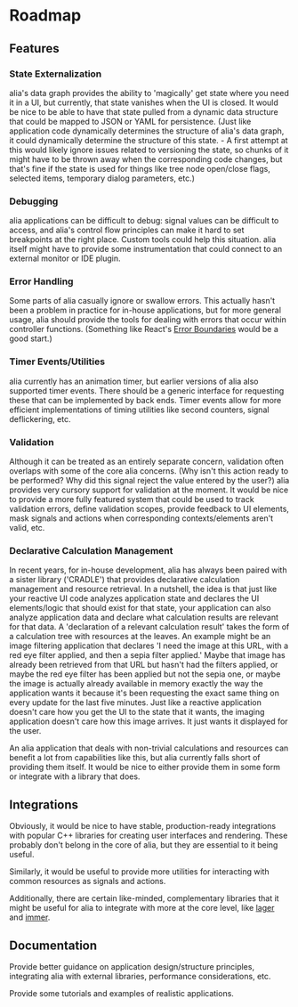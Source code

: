 Roadmap
=======

Features
--------

### State Externalization

alia's data graph provides the ability to 'magically' get state where you need
it in a UI, but currently, that state vanishes when the UI is closed. It would
be nice to be able to have that state pulled from a dynamic data structure that
could be mapped to JSON or YAML for persistence. (Just like application code
dynamically determines the structure of alia's data graph, it could dynamically
determine the structure of this state. - A first attempt at this would likely
ignore issues related to versioning the state, so chunks of it might have to be
thrown away when the corresponding code changes, but that's fine if the state is
used for things like tree node open/close flags, selected items, temporary
dialog parameters, etc.)

### Debugging

alia applications can be difficult to debug: signal values can be difficult to
access, and alia's control flow principles can make it hard to set breakpoints
at the right place. Custom tools could help this situation. alia itself might
have to provide some instrumentation that could connect to an external
monitor or IDE plugin.

### Error Handling

Some parts of alia casually ignore or swallow errors. This actually hasn't been
a problem in practice for in-house applications, but for more general usage,
alia should provide the tools for dealing with errors that occur within
controller functions. (Something like React's [Error
Boundaries](https://reactjs.org/docs/error-boundaries.html) would be a good
start.)

### Timer Events/Utilities

alia currently has an animation timer, but earlier versions of alia also
supported timer events. There should be a generic interface for requesting these
that can be implemented by back ends. Timer events allow for more efficient
implementations of timing utilities like second counters, signal deflickering,
etc.

### Validation

Although it can be treated as an entirely separate concern, validation often
overlaps with some of the core alia concerns. (Why isn't this action ready to be
performed? Why did this signal reject the value entered by the user?) alia
provides very cursory support for validation at the moment. It would be nice to
provide a more fully featured system that could be used to track validation
errors, define validation scopes, provide feedback to UI elements, mask signals
and actions when corresponding contexts/elements aren't valid, etc.

### Declarative Calculation Management

In recent years, for in-house development, alia has always been paired with a
sister library ('CRADLE') that provides declarative calculation management and
resource retrieval. In a nutshell, the idea is that just like your reactive UI
code analyzes application state and declares the UI elements/logic that should
exist for that state, your application can also analyze application data and
declare what calculation results are relevant for that data. A 'declaration of a
relevant calculation result' takes the form of a calculation tree with resources
at the leaves. An example might be an image filtering application that declares
'I need the image at this URL, with a red eye filter applied, and then a sepia
filter applied.' Maybe that image has already been retrieved from that URL but
hasn't had the filters applied, or maybe the red eye filter has been applied but
not the sepia one, or maybe the image is actually already available in memory
exactly the way the application wants it because it's been requesting the exact
same thing on every update for the last five minutes. Just like a reactive
application doesn't care how you get the UI to the state that it wants, the
imaging application doesn't care how this image arrives. It just wants it
displayed for the user.

An alia application that deals with non-trivial calculations and resources can
benefit a lot from capabilities like this, but alia currently falls short of
providing them itself. It would be nice to either provide them in some form or
integrate with a library that does.

Integrations
------------

Obviously, it would be nice to have stable, production-ready integrations with
popular C++ libraries for creating user interfaces and rendering. These probably
don't belong in the core of alia, but they are essential to it being useful.

Similarly, it would be useful to provide more utilities for interacting with
common resources as signals and actions.

Additionally, there are certain like-minded, complementary libraries that it
might be useful for alia to integrate with more at the core level, like
[lager](https://sinusoid.es/lager/) and [immer](https://sinusoid.es/immer/).

Documentation
-------------

Provide better guidance on application design/structure principles, integrating
alia with external libraries, performance considerations, etc.

Provide some tutorials and examples of realistic applications.
